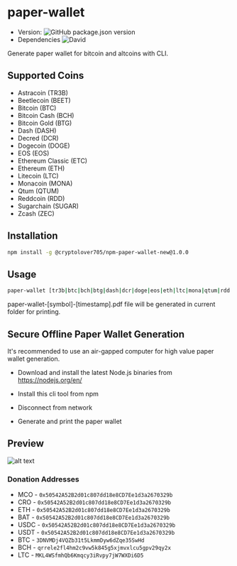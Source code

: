 # paper-wallet


* Version: ![GitHub package.json version](https://img.shields.io/github/package-json/v/CryptoLover705/npm-paper-wallet-new)
* Dependencies ![David](https://img.shields.io/david/CryptoLover705/npm-paper-wallet-new)



Generate paper wallet for bitcoin and altcoins with CLI.

## Supported Coins
* Astracoin (TR3B)
* Beetlecoin (BEET)
* Bitcoin (BTC)
* Bitcoin Cash (BCH)
* Bitcoin Gold (BTG)
* Dash (DASH)
* Decred (DCR)
* Dogecoin (DOGE)
* EOS (EOS)
* Ethereum Classic (ETC)
* Ethereum (ETH)
* Litecoin (LTC)
* Monacoin (MONA)
* Qtum (QTUM)
* Reddcoin (RDD)
* Sugarchain (SUGAR)
* Zcash (ZEC)

## Installation
```bash
npm install -g @cryptolover705/npm-paper-wallet-new@1.0.0
```

## Usage
```bash
paper-wallet [tr3b|btc|bch|btg|dash|dcr|doge|eos|eth|ltc|mona|qtum|rdd|zec]
```

paper-wallet-[symbol]-[timestamp].pdf file will be generated in current folder for printing.

## Secure Offline Paper Wallet Generation

It's recommended to use an air-gapped computer for high value paper wallet generation. 

* Download and install the latest Node.js binaries from https://nodejs.org/en/

* Install this cli tool from npm

* Disconnect from network

* Generate and print the paper wallet

## Preview

![alt text](https://raw.githubusercontent.com/CryptoLover705npm-paper-wallet-new/master/preview.png)

### Donation Addresses
* MCO - `0x50542A52B2d01c807dd18e8CD7Ee1d3a2670329b` 
* CRO - `0x50542A52B2d01c807dd18e8CD7Ee1d3a2670329b`
* ETH - `0x50542A52B2d01c807dd18e8CD7Ee1d3a2670329b`
* BAT - `0x50542A52B2d01c807dd18e8CD7Ee1d3a2670329b`
* USDC - `0x50542A52B2d01c807dd18e8CD7Ee1d3a2670329b`
* USDT - `0x50542A52B2d01c807dd18e8CD7Ee1d3a2670329b`
* BTC - `3DNVMDj4VQZb31t5LkmmDyw6dZqe35SwHd` 
* BCH - `qrrele2fl4hm2c9vw5k845g5xjmvxlcu5gpv29qy2x`
* LTC - `MKL4WSfmhQb6Kmqcy3iRvpy7jW7WXDi6D5` 
 
